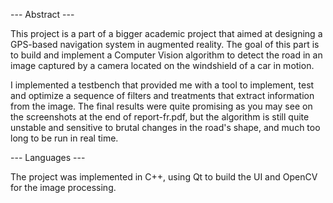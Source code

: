 --- Abstract ---

This project is a part of a bigger academic project that aimed at designing a GPS-based navigation system in augmented reality.
The goal of this part is to build and implement a Computer Vision algorithm to detect the road in an image captured by a camera located on the windshield of a car in motion.

I implemented a testbench that provided me with a tool to implement, test and optimize a sequence of filters and treatments that extract information from the image.
The final results were quite promising as you may see on the screenshots at the end of report-fr.pdf, but the algorithm is still quite unstable and sensitive to brutal changes in the road's shape, and much too long to be run in real time.


--- Languages ---

The project was implemented in C++, using Qt to build the UI and OpenCV for the image processing.
